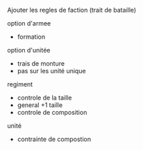 
Ajouter les regles de faction (trait de bataille)

option d'armee
- formation

option d'unitée
- trais de monture
- pas sur les unité unique

regiment 
- controle de la taille
- general +1 taille
- controle de composition

unité 
- contrainte de compostion


